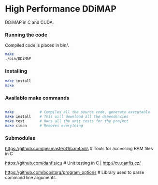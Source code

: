 High Performance DDiMAP
=======================

DDiMAP in C and CUDA. 

### Running the code
Compiled code is placed in bin/.
```bash
make 
./bin/DDiMAP
```

### Installing 
```bash
make install
make
```



### Available make commands
```bash

make            # Compiles all the source code, generate executable
make install    # This will download all the dependencies
make test       # Runs all the unit tests for the project
make clean      # Removes everything

```

### Submodules 

https://github.com/pezmaster31/bamtools     # Tools for accessing BAM files in C

https://github.com/danfis/cu                # Unit testing in C | http://cu.danfis.cz/

https://github.com/boostorg/program_options # Library used to parse command line arguments.

